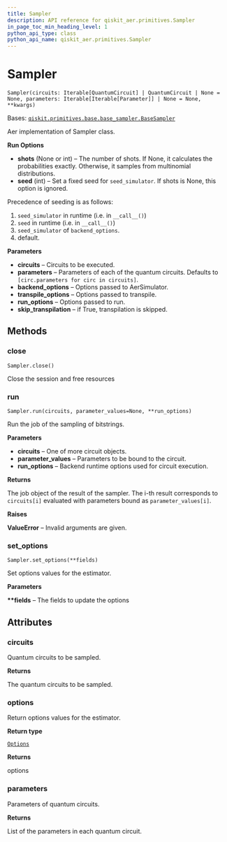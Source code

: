 ```yaml
---
title: Sampler
description: API reference for qiskit_aer.primitives.Sampler
in_page_toc_min_heading_level: 1
python_api_type: class
python_api_name: qiskit_aer.primitives.Sampler
---
```


# Sampler

<span id="qiskit_aer.primitives.Sampler" />

`Sampler(circuits: Iterable[QuantumCircuit] | QuantumCircuit | None = None, parameters: Iterable[Iterable[Parameter]] | None = None, **kwargs)`

Bases: [`qiskit.primitives.base.base_sampler.BaseSampler`](qiskit.primitives.BaseSampler "qiskit.primitives.base.base_sampler.BaseSampler")

Aer implementation of Sampler class.

**Run Options**

*   **shots** (None or int) – The number of shots. If None, it calculates the probabilities exactly. Otherwise, it samples from multinomial distributions.
*   **seed** (int) – Set a fixed seed for `seed_simulator`. If shots is None, this option is ignored.

<Admonition title="Note" type="note">
  Precedence of seeding is as follows:

  1.  `seed_simulator` in runtime (i.e. in `__call__()`)
  2.  `seed` in runtime (i.e. in `__call__()`)
  3.  `seed_simulator` of `backend_options`.
  4.  default.
</Admonition>

**Parameters**

*   **circuits** – Circuits to be executed.
*   **parameters** – Parameters of each of the quantum circuits. Defaults to `[circ.parameters for circ in circuits]`.
*   **backend\_options** – Options passed to AerSimulator.
*   **transpile\_options** – Options passed to transpile.
*   **run\_options** – Options passed to run.
*   **skip\_transpilation** – if True, transpilation is skipped.

## Methods

### close

<span id="qiskit_aer.primitives.Sampler.close" />

`Sampler.close()`

Close the session and free resources

### run

<span id="qiskit_aer.primitives.Sampler.run" />

`Sampler.run(circuits, parameter_values=None, **run_options)`

Run the job of the sampling of bitstrings.

**Parameters**

*   **circuits** – One of more circuit objects.
*   **parameter\_values** – Parameters to be bound to the circuit.
*   **run\_options** – Backend runtime options used for circuit execution.

**Returns**

The job object of the result of the sampler. The i-th result corresponds to `circuits[i]` evaluated with parameters bound as `parameter_values[i]`.

**Raises**

**ValueError** – Invalid arguments are given.

### set\_options

<span id="qiskit_aer.primitives.Sampler.set_options" />

`Sampler.set_options(**fields)`

Set options values for the estimator.

**Parameters**

**\*\*fields** – The fields to update the options

## Attributes

<span id="qiskit_aer.primitives.Sampler.circuits" />

### circuits

Quantum circuits to be sampled.

**Returns**

The quantum circuits to be sampled.

<span id="qiskit_aer.primitives.Sampler.options" />

### options

Return options values for the estimator.

**Return type**

[`Options`](qiskit.providers.Options "qiskit.providers.options.Options")

**Returns**

options

<span id="qiskit_aer.primitives.Sampler.parameters" />

### parameters

Parameters of quantum circuits.

**Returns**

List of the parameters in each quantum circuit.

